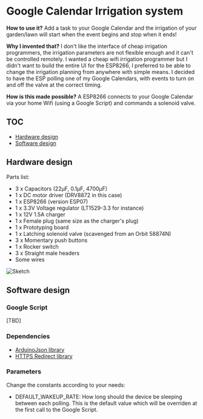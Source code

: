 # Google Calendar Irrigation system

**How to use it?** Add a task to your Google Calendar and the irrigation of your garden/lawn will start when the event begins and stop when it ends!

**Why I invented that?** I don't like the interface of cheap irrigation programmers, the irrigation parameters are not flexible enough and it can't be controlled remotely. I wanted a cheap wifi irrigation programmer but I didn't want to build the entire UI for the ESP8266, I preferred to be able to change the irrigation planning from anywhere with simple means. I decided to have the ESP polling one of my Google Calendars, with events to turn on and off the valve at the correct timing.

**How is this made possible?** A ESP8266 connects to your Google Calendar via your home Wifi (using a Google Script) and commands a solenoid valve.

## TOC

  - [Hardware design](#hardware-design)
  - [Software design](#software-design)

## Hardware design

Parts list:

  - 3 x Capacitors (22µF, 0.1µF, 4700µF)
  - 1 x DC motor driver (DRV8872 in this case)
  - 1 x ESP8266 (version ESP07)
  - 1 x 3.3V Voltage regulator (LT1529-3.3 for instance)
  - 1 x 12V 1.5A charger
  - 1 x Female plug (same size as the charger's plug)
  - 1 x Prototyping board
  - 1 x Latching solenoid valve (scavenged from an Orbit 58874N)
  - 3 x Momentary push buttons
  - 1 x Rocker switch
  - 3 x Straight male headers
  - Some wires

![Sketch](res/sketch.png)

## Software design

### Google Script

[TBD]

### Dependencies 

  - [ArduinoJson library](https://github.com/bblanchon/ArduinoJson)
  - [HTTPS Redirect library](https://github.com/electronicsguy/ESP8266/tree/master/HTTPSRedirect)

### Parameters

Change the constants according to your needs:

  - DEFAULT_WAKEUP_RATE: How long should the device be sleeping between each polling. This is the default value which will be overriden at the first call to the Google Script.
